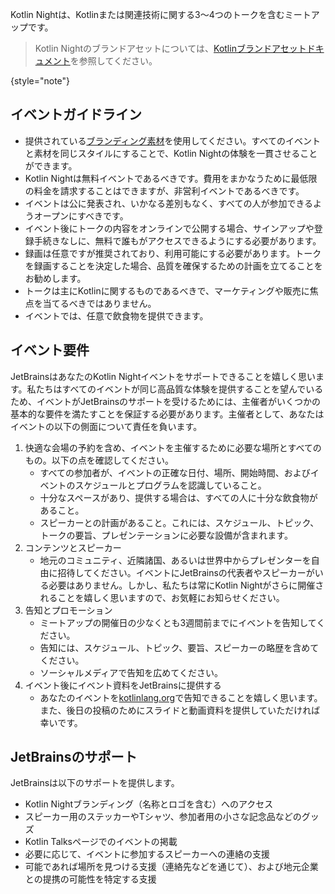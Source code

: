 [//]: # (title: Kotlin Night ガイドライン)

Kotlin Nightは、Kotlinまたは関連技術に関する3〜4つのトークを含むミートアップです。

> Kotlin Nightのブランドアセットについては、[Kotlinブランドアセットドキュメント](kotlin-brand-assets.md#kotlin-night-brand-assets)を参照してください。
>
{style="note"}

## イベントガイドライン

*   提供されている[ブランディング素材](kotlin-brand-assets.md#kotlin-night-brand-assets)を使用してください。すべてのイベントと素材を同じスタイルにすることで、Kotlin Nightの体験を一貫させることができます。
*   Kotlin Nightは無料イベントであるべきです。費用をまかなうために最低限の料金を請求することはできますが、非営利イベントであるべきです。
*   イベントは公に発表され、いかなる差別もなく、すべての人が参加できるようオープンにすべきです。
*   イベント後にトークの内容をオンラインで公開する場合、サインアップや登録手続きなしに、無料で誰もがアクセスできるようにする必要があります。
*   録画は任意ですが推奨されており、利用可能にする必要があります。トークを録画することを決定した場合、品質を確保するための計画を立てることをお勧めします。
*   トークは主にKotlinに関するものであるべきで、マーケティングや販売に焦点を当てるべきではありません。
*   イベントでは、任意で飲食物を提供できます。

## イベント要件

JetBrainsはあなたのKotlin Nightイベントをサポートできることを嬉しく思います。私たちはすべてのイベントが同じ高品質な体験を提供することを望んでいるため、イベントがJetBrainsのサポートを受けるためには、主催者がいくつかの基本的な要件を満たすことを保証する必要があります。主催者として、あなたはイベントの以下の側面について責任を負います。

1.  快適な会場の予約を含め、イベントを主催するために必要な場所とすべてのもの。以下の点を確認してください。
    *   すべての参加者が、イベントの正確な日付、場所、開始時間、およびイベントのスケジュールとプログラムを認識していること。
    *   十分なスペースがあり、提供する場合は、すべての人に十分な飲食物があること。
    *   スピーカーとの計画があること。これには、スケジュール、トピック、トークの要旨、プレゼンテーションに必要な設備が含まれます。
2.  コンテンツとスピーカー
    *   地元のコミュニティ、近隣諸国、あるいは世界中からプレゼンターを自由に招待してください。イベントにJetBrainsの代表者やスピーカーがいる必要はありません。しかし、私たちは常にKotlin Nightがさらに開催されることを嬉しく思いますので、お気軽にお知らせください。
3.  告知とプロモーション
    *   ミートアップの開催日の少なくとも3週間前までにイベントを告知してください。
    *   告知には、スケジュール、トピック、要旨、スピーカーの略歴を含めてください。
    *   ソーシャルメディアで告知を広めてください。
4.  イベント後にイベント資料をJetBrainsに提供する
    *   あなたのイベントを[kotlinlang.org](https://kotlinlang.org/community/talks.html)で告知できることを嬉しく思います。また、後日の投稿のためにスライドと動画資料を提供していただければ幸いです。

## JetBrainsのサポート

JetBrainsは以下のサポートを提供します。

*   Kotlin Nightブランディング（名称とロゴを含む）へのアクセス
*   スピーカー用のステッカーやTシャツ、参加者用の小さな記念品などのグッズ
*   Kotlin Talksページでのイベントの掲載
*   必要に応じて、イベントに参加するスピーカーへの連絡の支援
*   可能であれば場所を見つける支援（連絡先などを通じて）、および地元企業との提携の可能性を特定する支援